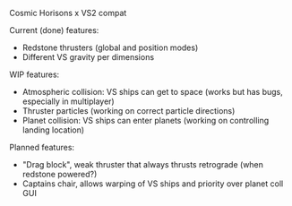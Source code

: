 Cosmic Horisons x VS2 compat

Current (done) features:
- Redstone thrusters (global and position modes)
- Different VS gravity per dimensions

WIP features:
- Atmospheric collision: VS ships can get to space (works but has bugs, especially in multiplayer)
- Thruster particles (working on correct particle directions)
- Planet collision: VS ships can enter planets (working on controlling landing location)

Planned features:
- "Drag block", weak thruster that always thrusts retrograde (when redstone powered?)
- Captains chair, allows warping of VS ships and priority over planet coll GUI
